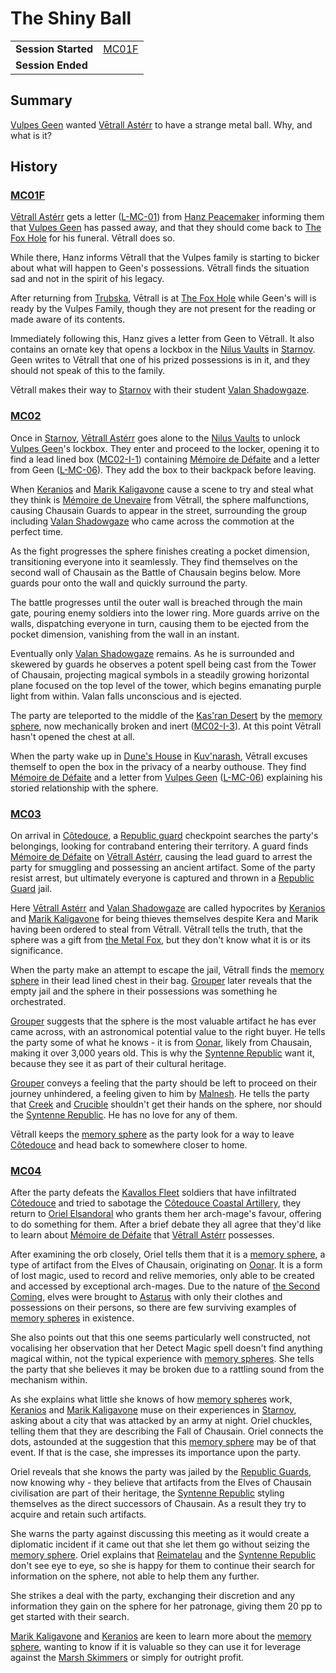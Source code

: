 # The Shiny Ball

|||
| --- | --- |
| **Session Started** | [MC01F](../sessions/MC01F.md) | storyline.2
| **Session Ended** | |

## Summary

[Vulpes Geen](../characters/vulpes-geen.md) wanted [Vētrall Astérr](../characters/vetrall-asterr.md) to have a strange metal ball. Why, and what is it?

## History

### [MC01F](../sessions/MC01F.md)

[Vētrall Astérr](../characters/vetrall-asterr.md) gets a letter ([L-MC-01](../letters/L-MC-01.md)) from [Hanz Peacemaker](../characters/hanz-peacemaker.md) informing them that [Vulpes Geen](../characters/vulpes-geen.md) has passed away, and that they should come back to [The Fox Hole](../places/buildings/the-fox-hole.md) for his funeral. Vētrall does so.

While there, Hanz informs Vētrall that the Vulpes family is starting to bicker about what will happen to Geen's possessions. Vētrall finds the situation sad and not in the spirit of his legacy.

After returning from [Trubska](../places/settlements/villages/trubska.md), Vētrall is at [The Fox Hole](../places/buildings/the-fox-hole.md) while Geen's will is ready by the Vulpes Family, though they are not present for the reading or made aware of its contents.

Immediately following this, Hanz gives a letter from Geen to Vētrall. It also contains an ornate key that opens a lockbox in the [Nilus Vaults](../places/buildings/government/nilus-vaults.md) in [Starnov](../places/settlements/cities/starnov.md). Geen writes to Vētrall that one of his prized possessions is in it, and they should not speak of this to the family.

Vētrall makes their way to [Starnov](../places/settlements/cities/starnov.md) with their student [Valan Shadowgaze](../characters/valan-shadowgaze.md).

### [MC02](../sessions/MC02.md)

Once in [Starnov](../places/settlements/cities/starnov.md), [Vētrall Astérr](../characters/vetrall-asterr.md) goes alone to the [Nilus Vaults](../places/buildings/government/nilus-vaults.md) to unlock [Vulpes Geen](../characters/vulpes-geen.md)'s lockbox. They enter and proceed to the locker, opening it to find a lead lined box ([MC02-I-1](../cards/MC02-I-1.md)) containing [Mémoire de Défaite](../items/echneshment/memory-spheres/memoire-de-defaite.md) and a letter from Geen ([L-MC-06](../letters/L-MC-06.md)). They add the box to their backpack before leaving.

When [Keranios](../characters/keranios.md) and [Marik Kaligavone](../characters/marik-kaligavone.md) cause a scene to try and steal what they think is [Mémoire de Unevaire](../items/echneshment/weapons/memoire-de-unevaire.md) from Vētrall, the sphere malfunctions, causing Chausain Guards to appear in the street, surrounding the group including [Valan Shadowgaze](../characters/valan-shadowgaze.md) who came across the commotion at the perfect time.

As the fight progresses the sphere finishes creating a pocket dimension, transitioning everyone into it seamlessly. They find themselves on the second wall of Chausain as the Battle of Chausain begins below. More guards pour onto the wall and quickly surround the party.

The battle progresses until the outer wall is breached through the main gate, pouring enemy soldiers into the lower ring. More guards arrive on the walls, dispatching everyone in turn, causing them to be ejected from the pocket dimension, vanishing from the wall in an instant.

Eventually only [Valan Shadowgaze](../characters/valan-shadowgaze.md) remains. As he is surrounded and skewered by guards he observes a potent spell being cast from the Tower of Chausain, projecting magical symbols in a steadily growing horizontal plane focused on the top level of the tower, which begins emanating purple light from within. Valan falls unconscious and is ejected.

The party are teleported to the middle of the [Kas'ran Desert](../places/topography/valleys-plains-deserts/kasran-desert.md) by the [memory sphere](../items/echneshment/memory-spheres/memory-sphere.md), now mechanically broken and inert ([MC02-I-3](../cards/MC02-I-3.md)). At this point Vētrall hasn't opened the chest at all.

When the party wake up in [Dune's House](../places/buildings/houses/dunes-house.md) in [Kuv'narash](../places/settlements/villages/kuvnarash.md), Vētrall excuses themself to open the box in the privacy of a nearby outhouse. They find [Mémoire de Défaite](../items/echneshment/memory-spheres/memoire-de-defaite.md) and a letter from [Vulpes Geen](../characters/vulpes-geen.md) ([L-MC-06](../letters/L-MC-06.md)) explaining his storied relationship with the sphere.

### [MC03](../sessions/MC03.md)

On arrival in [Côtedouce](../places/settlements/towns/cotedouce.md), a [Republic guard](../organisations/guards/republic-guard.md) checkpoint searches the party's belongings, looking for contraband entering their territory. A guard finds [Mémoire de Défaite](../items/echneshment/memory-spheres/memoire-de-defaite.md) on [Vētrall Astérr](../characters/vetrall-asterr.md), causing the lead guard to arrest the party for smuggling and possessing an ancient artifact. Some of the party resist arrest, but ultimately everyone is captured and thrown in a [Republic Guard](../organisations/guards/republic-guard.md) jail.

Here [Vētrall Astérr](../characters/vetrall-asterr.md) and [Valan Shadowgaze](../characters/valan-shadowgaze.md) are called hypocrites by [Keranios](../characters/keranios.md) and [Marik Kaligavone](../characters/marik-kaligavone.md) for being thieves themselves despite Kera and Marik having been ordered to steal from Vētrall. Vētrall tells the truth, that the sphere was a gift from [the Metal Fox](../characters/vulpes-geen.md), but they don't know what it is or its significance.

When the party make an attempt to escape the jail, Vētrall finds the [memory sphere](../items/echneshment/memory-spheres/memory-sphere.md) in their lead lined chest in their bag. [Grouper](../characters/grouper.md) later reveals that the empty jail and the sphere in their possessions was something he orchestrated.

[Grouper](../characters/grouper.md) suggests that the sphere is the most valuable artifact he has ever came across, with an astronomical potential value to the right buyer. He tells the party some of what he knows - it is from [Oonar](../celestial-objects/oonar.md), likely from Chausain, making it over 3,000 years old. This is why the [Syntenne Republic](../civilisations/syntenne-republic/syntenne-republic.md) want it, because they see it as part of their cultural heritage.

[Grouper](../characters/grouper.md) conveys a feeling that the party should be left to proceed on their journey unhindered, a feeling given to him by [Malnesh](../gods/deities/malnesh.md). He tells the party that [Creek](../characters/creek.md) and [Crucible](../characters/crucible.md) shouldn't get their hands on the sphere, nor should the [Syntenne Republic](../civilisations/syntenne-republic/syntenne-republic.md). He has no love for any of them.

Vētrall keeps the [memory sphere](../items/echneshment/memory-spheres/memory-sphere.md) as the party look for a way to leave [Côtedouce](../places/settlements/towns/cotedouce.md) and head back to somewhere closer to home.

### [MC04](../sessions/MC04.md)

After the party defeats the [Kavallos Fleet](../civilisations/kavallos-fleet/kavallos-fleet.md) soldiers that have infiltrated [Côtedouce](../places/settlements/towns/cotedouce.md) and tried to sabotage the [Côtedouce Coastal Artillery](../places/structures/cotedouce-coastal-artillery.md), they return to [Oriel Elsandoral](../characters/oriel-elsandoral.md) who grants them her arch-mage's favour, offering to do something for them. After a brief debate they all agree that they'd like to learn about [Mémoire de Défaite](../items/echneshment/memory-spheres/memoire-de-defaite.md) that [Vētrall Astérr](../characters/vetrall-asterr.md) possesses.

After examining the orb closely, Oriel tells them that it is a [memory sphere](../items/echneshment/memory-spheres/memory-sphere.md), a type of artifact from the Elves of Chausain, originating on [Oonar](../celestial-objects/oonar.md). It is a form of lost magic, used to record and relive memories, only able to be created and accessed by exceptional arch-mages. Due to the nature of [the Second Coming](../history/events/the-second-coming.md), elves were brought to [Astarus](../celestial-objects/astarus.md) with only their clothes and possessions on their persons, so there are few surviving examples of [memory spheres](../items/echneshment/memory-spheres/memory-sphere.md) in existence.

She also points out that this one seems particularly well constructed, not vocalising her observation that her Detect Magic spell doesn't find anything magical within, not the typical experience with [memory spheres](../items/echneshment/memory-spheres/memory-sphere.md). She tells the party that she believes it may be broken due to a rattling sound from the mechanism within.

As she explains what little she knows of how [memory spheres](../items/echneshment/memory-spheres/memory-sphere.md) work, [Keranios](../characters/keranios.md) and [Marik Kaligavone](../characters/marik-kaligavone.md) muse on their experiences in [Starnov](../places/settlements/cities/starnov.md), asking about a city that was attacked by an army at night. Oriel chuckles, telling them that they are describing the Fall of Chausain. Oriel connects the dots, astounded at the suggestion that this [memory sphere](../items/echneshment/memory-spheres/memory-sphere.md) may be of that event. If that is the case, she impresses its importance upon the party.

Oriel reveals that she knows the party was jailed by the [Republic Guards](../organisations/guards/republic-guard.md), now knowing why - they believe that artifacts from the Elves of Chausain civilisation are part of their heritage, the [Syntenne Republic](../civilisations/syntenne-republic/syntenne-republic.md) styling themselves as the direct successors of Chausain. As a result they try to acquire and retain such artifacts.

She warns the party against discussing this meeting as it would create a diplomatic incident if it came out that she let them go without seizing the [memory sphere](../items/echneshment/memory-spheres/memory-sphere.md). Oriel explains that [Reimatelau](../civilisations/nilsavnic-alliance/states/reimatelau.md) and the [Syntenne Republic](../civilisations/syntenne-republic/syntenne-republic.md) don't see eye to eye, so she is happy for them to continue their search for information on the sphere, not able to help them any further.

She strikes a deal with the party, exchanging their discretion and any information they gain on the sphere for her patronage, giving them 20 pp to get started with their search.

[Marik Kaligavone](../characters/marik-kaligavone.md) and [Keranios](../characters/keranios.md) are keen to learn more about the [memory sphere](../items/echneshment/memory-spheres/memory-sphere.md), wanting to know if it is valuable so they can use it for leverage against the [Marsh Skimmers](../organisations/criminals/marsh-skimmers.md) or simply for outright profit.
